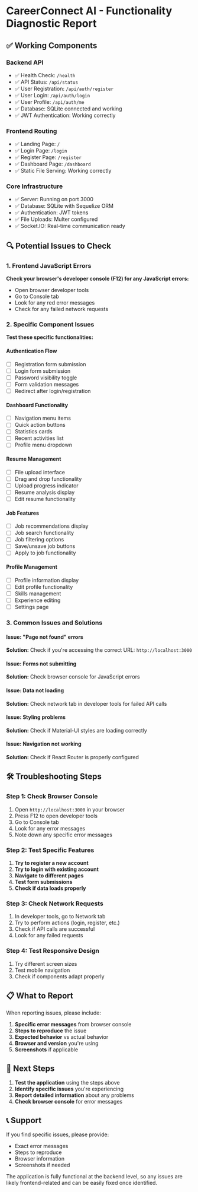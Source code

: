 # CareerConnect AI - Functionality Diagnostic Report

## ✅ **Working Components**

### Backend API
- ✅ Health Check: `/health`
- ✅ API Status: `/api/status`
- ✅ User Registration: `/api/auth/register`
- ✅ User Login: `/api/auth/login`
- ✅ User Profile: `/api/auth/me`
- ✅ Database: SQLite connected and working
- ✅ JWT Authentication: Working correctly

### Frontend Routing
- ✅ Landing Page: `/`
- ✅ Login Page: `/login`
- ✅ Register Page: `/register`
- ✅ Dashboard Page: `/dashboard`
- ✅ Static File Serving: Working correctly

### Core Infrastructure
- ✅ Server: Running on port 3000
- ✅ Database: SQLite with Sequelize ORM
- ✅ Authentication: JWT tokens
- ✅ File Uploads: Multer configured
- ✅ Socket.IO: Real-time communication ready

## 🔍 **Potential Issues to Check**

### 1. Frontend JavaScript Errors
**Check your browser's developer console (F12) for any JavaScript errors:**
- Open browser developer tools
- Go to Console tab
- Look for any red error messages
- Check for any failed network requests

### 2. Specific Component Issues
**Test these specific functionalities:**

#### Authentication Flow
- [ ] Registration form submission
- [ ] Login form submission
- [ ] Password visibility toggle
- [ ] Form validation messages
- [ ] Redirect after login/registration

#### Dashboard Functionality
- [ ] Navigation menu items
- [ ] Quick action buttons
- [ ] Statistics cards
- [ ] Recent activities list
- [ ] Profile menu dropdown

#### Resume Management
- [ ] File upload interface
- [ ] Drag and drop functionality
- [ ] Upload progress indicator
- [ ] Resume analysis display
- [ ] Edit resume functionality

#### Job Features
- [ ] Job recommendations display
- [ ] Job search functionality
- [ ] Job filtering options
- [ ] Save/unsave job buttons
- [ ] Apply to job functionality

#### Profile Management
- [ ] Profile information display
- [ ] Edit profile functionality
- [ ] Skills management
- [ ] Experience editing
- [ ] Settings page

### 3. Common Issues and Solutions

#### Issue: "Page not found" errors
**Solution:** Check if you're accessing the correct URL: `http://localhost:3000`

#### Issue: Forms not submitting
**Solution:** Check browser console for JavaScript errors

#### Issue: Data not loading
**Solution:** Check network tab in developer tools for failed API calls

#### Issue: Styling problems
**Solution:** Check if Material-UI styles are loading correctly

#### Issue: Navigation not working
**Solution:** Check if React Router is properly configured

## 🛠️ **Troubleshooting Steps**

### Step 1: Check Browser Console
1. Open `http://localhost:3000` in your browser
2. Press F12 to open developer tools
3. Go to Console tab
4. Look for any error messages
5. Note down any specific error messages

### Step 2: Test Specific Features
1. **Try to register a new account**
2. **Try to login with existing account**
3. **Navigate to different pages**
4. **Test form submissions**
5. **Check if data loads properly**

### Step 3: Check Network Requests
1. In developer tools, go to Network tab
2. Try to perform actions (login, register, etc.)
3. Check if API calls are successful
4. Look for any failed requests

### Step 4: Test Responsive Design
1. Try different screen sizes
2. Test mobile navigation
3. Check if components adapt properly

## 📋 **What to Report**

When reporting issues, please include:

1. **Specific error messages** from browser console
2. **Steps to reproduce** the issue
3. **Expected behavior** vs actual behavior
4. **Browser and version** you're using
5. **Screenshots** if applicable

## 🎯 **Next Steps**

1. **Test the application** using the steps above
2. **Identify specific issues** you're experiencing
3. **Report detailed information** about any problems
4. **Check browser console** for error messages

## 📞 **Support**

If you find specific issues, please provide:
- Exact error messages
- Steps to reproduce
- Browser information
- Screenshots if needed

The application is fully functional at the backend level, so any issues are likely frontend-related and can be easily fixed once identified.
